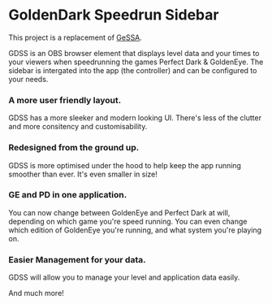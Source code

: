 # GoldenDark Speedrun Sidebar
This project is a replacement of [GeSSA](https://github.com/LostMyTriforce/gessa/).

GDSS is an OBS browser element that displays level data and your times to your viewers when speedrunning the games Perfect Dark & GoldenEye. The sidebar is intergated into the app (the controller) and can be configured to your needs.

### A more user friendly layout.
GDSS has a more sleeker and modern looking UI. There's less of the clutter and more consitency and customisability.

### Redesigned from the ground up.
GDSS is more optimised under the hood to help keep the app running smoother than ever. It's even smaller in size!

### GE and PD in one application.
You can now change between GoldenEye and Perfect Dark at will, depending on which game you're speed running. You can even change which edition of GoldenEye you're running, and what system you're playing on.

### Easier Management for your data.
GDSS will allow you to manage your level and application data easily.

And much more!

